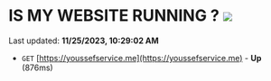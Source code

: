# IS MY WEBSITE RUNNING ? [![](https://img.shields.io/static/v1?label=Sponsor&message=%E2%9D%A4&logo=GitHub&color=%23fe8e86)](https://github.com/sponsors/<username>)

Last updated: **11/25/2023, 10:29:02 AM**

- `GET` [https://youssefservice.me](https://youssefservice.me) - **Up** (876ms)

